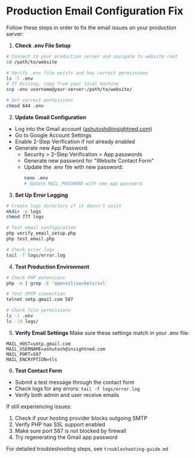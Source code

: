 # Production Email Configuration Fix

Follow these steps in order to fix the email issues on your production server:

1. **Check .env File Setup**
```bash
# Connect to your production server and navigate to website root
cd /path/to/website

# Verify .env file exists and has correct permissions
ls -l .env
# If missing, copy from your local machine
scp .env username@your-server:/path/to/website/

# Set correct permissions
chmod 644 .env
```

2. **Update Gmail Configuration**
- Log into the Gmail account (ashutosh@insightned.com)
- Go to Google Account Settings
- Enable 2-Step Verification if not already enabled
- Generate new App Password:
  - Security > 2-Step Verification > App passwords
  - Generate new password for "Website Contact Form"
  - Update the .env file with new password:
    ```bash
    nano .env
    # Update MAIL_PASSWORD with new app password
    ```

3. **Set Up Error Logging**
```bash
# Create logs directory if it doesn't exist
mkdir -p logs
chmod 777 logs

# Test email configuration
php verify_email_setup.php
php test_email.php

# Check error logs
tail -f logs/error.log
```

4. **Test Production Environment**
```bash
# Check PHP extensions
php -m | grep -E 'openssl|sockets|ssl'

# Test SMTP connection
telnet smtp.gmail.com 587

# Check file permissions
ls -l .env
ls -ld logs/
```

5. **Verify Email Settings**
Make sure these settings match in your .env file:
```
MAIL_HOST=smtp.gmail.com
MAIL_USERNAME=ashutosh@insightned.com
MAIL_PORT=587
MAIL_ENCRYPTION=tls
```

6. **Test Contact Form**
- Submit a test message through the contact form
- Check logs for any errors: `tail -f logs/error.log`
- Verify both admin and user receive emails

If still experiencing issues:
1. Check if your hosting provider blocks outgoing SMTP
2. Verify PHP has SSL support enabled
3. Make sure port 587 is not blocked by firewall
4. Try regenerating the Gmail app password

For detailed troubleshooting steps, see `troubleshooting-guide.md`